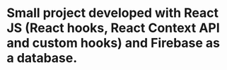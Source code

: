 # Small project developed with React JS (React hooks, React Context API and custom hooks) and Firebase as a database.
